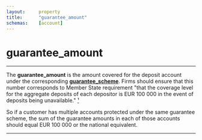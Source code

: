 ```yaml
---
layout:     property
title:      "guarantee_amount"
schemas:    [account]
---
```


# guarantee_amount

---

The **guarantee_amount** is the amount covered for the deposit account under the corresponding [**guarantee_scheme**][gscheme]. Firms should ensure that this number corresponds to Member State requirement "that the coverage level for the aggregate deposits of each depositor is EUR 100 000 in the event of deposits being unavailable." [&#185;][1]

So if a customer has multiple accounts protected under the same guarantee scheme, the sum of the guarantee amounts in each of those accounts should equal EUR 100 000 or the national equivalent.

---
[1]: http://eur-lex.europa.eu/legal-content/EN/TXT/?uri=CELEX%3A32014L0049
[gscheme]: https://github.com/suadelabs/fire/blob/master/documentation/guarantee_scheme.md
